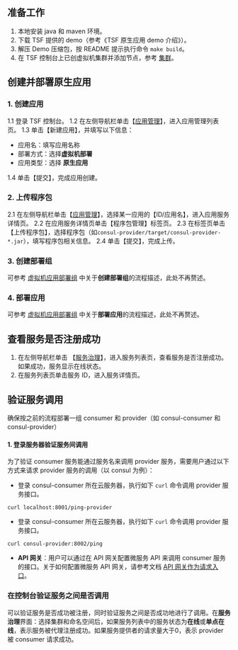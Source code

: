 ## 准备工作
1. 本地安装 java 和 maven 环境。
2. 下载 TSF 提供的 demo（参考《TSF 原生应用 demo 介绍》）。
3. 解压 Demo 压缩包，按 README 提示执行命令 `make build`。
4. 在 TSF 控制台上已创虚拟机集群并添加节点，参考 [集群](https://cloud.tencent.com/document/product/649/13684)。


## 创建并部署原生应用
### 1. 创建应用
1.1 登录 TSF 控制台。
1.2 在左侧导航栏单击【[应用管理](https://console.cloud.tencent.com/tsf/app)】，进入应用管理列表页。
1.3 单击【新建应用】，并填写以下信息：
   - 应用名：填写应用名称
   - 部署方式：选择**虚拟机部署**
   - 应用类型：选择 **原生应用**

1.4 单击【提交】，完成应用创建。

### 2. 上传程序包
2.1 在左侧导航栏单击【[应用管理](https://console.cloud.tencent.com/tsf/app)】，选择某一应用的【ID/应用名】，进入应用服务详情页。
2.2 在应用服务详情页单击【程序包管理】标签页。
2.3 在标签页单击【上传程序包】，选择程序包（如`consul-provider/target/consul-provider-*.jar`），填写程序包相关信息。
2.4 单击【提交】，完成上传。

### 3. 创建部署组
可参考 [虚拟机应用部署组](https://cloud.tencent.com/document/product/649/15524) 中关于**创建部署组**的流程描述，此处不再赘述。


### 4. 部署应用

可参考 [虚拟机应用部署组](https://cloud.tencent.com/document/product/649/15524) 中关于**部署应用**的流程描述，此处不再赘述。

## 查看服务是否注册成功

1. 在左侧导航栏单击 【[服务治理](https://console.cloud.tencent.com/tsf/service)】，进入服务列表页，查看服务是否注册成功。如果成功，服务显示在线状态。
2. 在服务列表页单击服务 ID，进入服务详情页。


## 验证服务调用

确保按之前的流程部署一组 consumer 和 provider（如 consul-consumer 和 consul-provider）


#### 1. 登录服务器验证服务间调用

为了验证 consumer 服务能通过服务名来调用 provider 服务，需要用户通过以下方式来请求 provider 服务的调用（以 consul 为例）：
- 登录 consul-consumer 所在云服务器，执行如下 `curl` 命令调用 provider 服务接口。
```
curl localhost:8001/ping-provider
```
- 登录 consul-consumer 所在云服务器，执行如下 `curl` 命令调用 provider 服务接口。

```
curl consul-provider:8002/ping
```

- **API 网关**：用户可以通过在 API 网关配置微服务 API 来调用 consumer 服务的接口。关于如何配置微服务 API 网关，请参考文档 [API 网关作为请求入口](https://cloud.tencent.com/document/product/649/17644)。


### 在控制台验证服务之间是否调用

可以验证服务是否成功被注册，同时验证服务之间是否成功地进行了调用。在**服务治理**界面：选择集群和命名空间后，如果服务列表中的服务状态为**在线**或**单点在线**，表示服务被代理注册成功。如果服务提供者的请求量大于0，表示 provider 被 consumer 请求成功。
